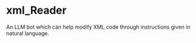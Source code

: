 # xml_Reader
 An LLM bot which can help modify XML code through instructions given in natural language.
